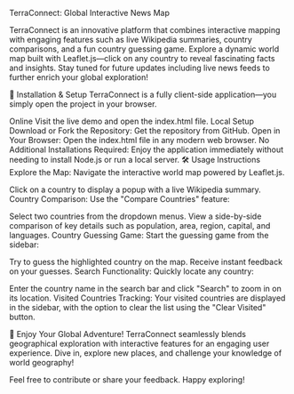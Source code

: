 TerraConnect: Global Interactive News Map


TerraConnect is an innovative platform that combines interactive mapping with engaging features such as live Wikipedia summaries, country comparisons, and a fun country guessing game. Explore a dynamic world map built with Leaflet.js—click on any country to reveal fascinating facts and insights. Stay tuned for future updates including live news feeds to further enrich your global exploration!

🚀 Installation & Setup
TerraConnect is a fully client-side application—you simply open the project in your browser.

Online
Visit the live demo and open the index.html file.
Local Setup
Download or Fork the Repository:
Get the repository from GitHub.
Open in Your Browser:
Open the index.html file in any modern web browser.
No Additional Installations Required:
Enjoy the application immediately without needing to install Node.js or run a local server.
🛠️ Usage Instructions
Explore the Map:
Navigate the interactive world map powered by Leaflet.js.

Click on a country to display a popup with a live Wikipedia summary.
Country Comparison:
Use the "Compare Countries" feature:

Select two countries from the dropdown menus.
View a side-by-side comparison of key details such as population, area, region, capital, and languages.
Country Guessing Game:
Start the guessing game from the sidebar:

Try to guess the highlighted country on the map.
Receive instant feedback on your guesses.
Search Functionality:
Quickly locate any country:

Enter the country name in the search bar and click "Search" to zoom in on its location.
Visited Countries Tracking:
Your visited countries are displayed in the sidebar, with the option to clear the list using the "Clear Visited" button.

🎉 Enjoy Your Global Adventure!
TerraConnect seamlessly blends geographical exploration with interactive features for an engaging user experience. Dive in, explore new places, and challenge your knowledge of world geography!

Feel free to contribute or share your feedback. Happy exploring!

